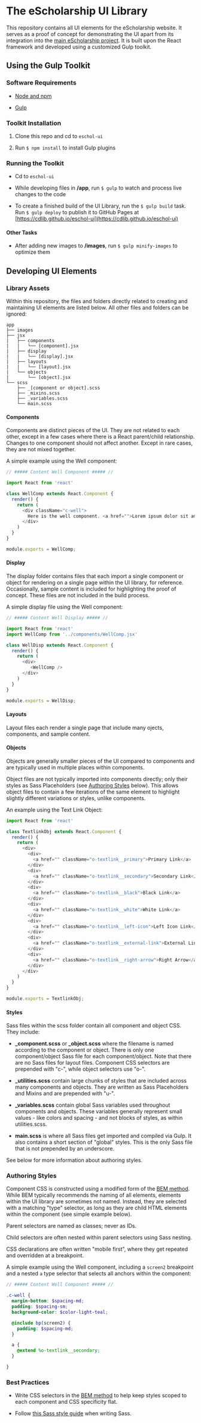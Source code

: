 
# The eScholarship UI Library

This repository contains all UI elements for the eScholarship website. It serves as a proof of concept for demonstrating the UI apart from its integration into the [main eScholarship project](https://github.com/eScholarship/jschol). It is built upon the React framework and developed using a customized Gulp toolkit.

## Using the Gulp Toolkit

### Software Requirements

* [Node and npm](https://nodejs.org/en)

* [Gulp](https://github.com/gulpjs/gulp/blob/master/docs/getting-started.md)

### Toolkit Installation

1. Clone this repo and cd to `eschol-ui`

2. Run `$ npm install` to install Gulp plugins

### Running the Toolkit

* Cd to `eschol-ui`

* While developing files in **/app**, run `$ gulp` to watch and process live changes to the code

* To create a finished build of the UI Library, run the `$ gulp build` task. Run `$ gulp deploy` to publish it to GitHub Pages at [https://cdlib.github.io/eschol-ui](https://cdlib.github.io/eschol-ui)

#### Other Tasks

* After adding new images to **/images**, run `$ gulp minify-images` to optimize them

## Developing UI Elements

### Library Assets

Within this repository, the files and folders directly related to creating and maintaining UI elements are listed below. All other files and folders can be ignored:

```
app
├── images
├── jsx
|   ├── components
|   |   └── [component].jsx
|   ├── display
|   |   └── [display].jsx
|   ├── layouts
|   |   └── [layout].jsx
|   └── objects
|       └── [object].jsx
└── scss
    ├── _[component or object].scss
    ├── _mixins.scss
    ├── _variables.scss
    └── main.scss
```

#### Components ####

Components are distinct pieces of the UI. They are not related to each other, except in a few cases where there is a React parent/child relationship. Changes to one component should not affect another. Except in rare cases, they are not mixed together.

A simple example using the Well component:

```javascript
// ##### Content Well Component ##### //

import React from 'react'

class WellComp extends React.Component {
  render() {
    return (
      <div className="c-well">
        Here is the well component. <a href="">Lorem ipsum dolor sit amet</a>, consectetur adipisicing elit. Totam delectus adipisci quis dicta consectetur, nesciunt quam, amet soluta.
      </div>
    )
  }
}

module.exports = WellComp;
```

#### Display ####

The display folder contains files that each import a single component or object for rendering on a single page within the UI library, for reference. Occasionally, sample content is included for highlighting the proof of concept. These files are not included in the build process.

A simple display file using the Well component:

```javascript
// ##### Content Well Display ##### //

import React from 'react'
import WellComp from '../components/WellComp.jsx'

class WellDisp extends React.Component {
  render() {
    return (
      <div>
         <WellComp />
      </div>
    )
  }
}

module.exports = WellDisp;
```

#### Layouts ####

Layout files each render a single page that include many ojects, components, and sample content.

#### Objects ####

Objects are generally smaller pieces of the UI compared to components and are typically used in multiple places within components.

Object files are not typically imported into components directly; only their styles as Sass Placeholders (see [Authoring Styles](https://github.com/cdlib/eschol-ui#authoring-styles) below). This allows object files to contain a few iterations of the same element to highlight slightly different variations or styles, unlike components.

An example using the Text Link Object:

```javascript
import React from 'react'

class TextlinkObj extends React.Component {
  render() {
    return (
      <div>
        <div>
          <a href="" className="o-textlink__primary">Primary Link</a>
        </div>
        <div>
          <a href="" className="o-textlink__secondary">Secondary Link</a>
        </div>
        <div>
          <a href="" className="o-textlink__black">Black Link</a>
        </div>
        <div>
          <a href="" className="o-textlink__white">White Link</a>
        </div>
        <div>
          <a href="" className="o-textlink__left-icon">Left Icon Link</a>
        </div>
        <div>
          <a href="" className="o-textlink__external-link">External Link</a>
        </div>
        <div>
          <a href="" className="o-textlink__right-arrow">Right Arrow</a>
        </div>
      </div>
    )
  }
}

module.exports = TextlinkObj;
```

#### Styles ####

Sass files within the scss folder contain all component and object CSS. They include:

* **\_component.scss** or **\_object.scss** where the filename is named according to the component or object. There is only one component/object Sass file for each component/object. Note that there are no Sass files for layout files. Component CSS selectors are prepended with "c-", while object selectors use "o-".

* **\_utilities.scss** contain large chunks of styles that are included across many components and objects. They are written as Sass Placeholders and Mixins and are prepended with "u-".

* **\_variables.scss** contain global Sass variables used throughout components and objects. These variables generally represent small values - like colors and spacing - and not blocks of styles, as within utilities.scss.

* **main.scss** is where all Sass files get imported and compiled via Gulp. It also contains a short section of "global" styles. This is the only Sass file that is not prepended by an underscore.

See below for more information about authoring styles.

### Authoring Styles

Component CSS is constructed using a modified form of the [BEM method](https://css-tricks.com/bem-101). While BEM typically recommends the naming of all elements, elements within the UI library are sometimes not named. Instead, they are selected with a matching "type" selector, as long as they are child HTML elements within the component (see simple example below).

Parent selectors are named as classes; never as IDs.

Child selectors are often nested within parent selectors using Sass nesting.

CSS declarations are often written "mobile first", where they get repeated and overridden at a breakpoint.

A simple example using the Well component, including a `screen2` breakpoint and a nested `a` type selector that selects all anchors within the component:

```scss
// ##### Content Well Component ##### //

.c-well {
  margin-bottom: $spacing-md;
  padding: $spacing-sm;
  background-color: $color-light-teal;

  @include bp(screen2) {
    padding: $spacing-md;
  }

  a {
    @extend %o-textlink__secondary;
  }

}
```

### Best Practices

* Write CSS selectors in the [BEM method](https://css-tricks.com/bem-101) to help keep styles scoped to each component and CSS specificity flat.

* Follow [this Sass style guide](https://css-tricks.com/sass-style-guide) when writing Sass.
